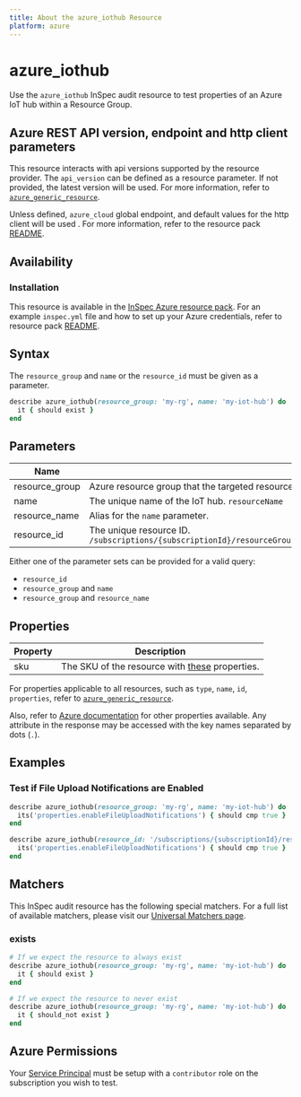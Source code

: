 ```yaml
---
title: About the azure_iothub Resource
platform: azure
---
```


# azure_iothub

Use the `azure_iothub` InSpec audit resource to test properties of an Azure IoT hub within a Resource Group.

## Azure REST API version, endpoint and http client parameters

This resource interacts with api versions supported by the resource provider.
The `api_version` can be defined as a resource parameter.
If not provided, the latest version will be used.
For more information, refer to [`azure_generic_resource`](azure_generic_resource.md).

Unless defined, `azure_cloud` global endpoint, and default values for the http client will be used .
For more information, refer to the resource pack [README](../../README.md). 

## Availability

### Installation

This resource is available in the [InSpec Azure resource pack](https://github.com/inspec/inspec-azure). 
For an example `inspec.yml` file and how to set up your Azure credentials, refer to resource pack [README](../../README.md#Service-Principal).

## Syntax

The `resource_group` and `name` or the `resource_id` must be given as a parameter.
```ruby
describe azure_iothub(resource_group: 'my-rg', name: 'my-iot-hub') do
  it { should exist }
end
```
## Parameters

| Name                           | Description                                                                       |
|--------------------------------|-----------------------------------------------------------------------------------|
| resource_group                 | Azure resource group that the targeted resource resides in. `MyResourceGroup`     |
| name                           | The unique name of the IoT hub. `resourceName`                           |
| resource_name                  | Alias for the `name` parameter.                                                    |
| resource_id                    | The unique resource ID. `/subscriptions/{subscriptionId}/resourceGroups/{resourceGroupName}/providers/Microsoft.Devices/IotHubs/{resourceName}` |

Either one of the parameter sets can be provided for a valid query:
- `resource_id`
- `resource_group` and `name`
- `resource_group` and `resource_name`

## Properties

| Property          | Description |
|-------------------|-------------|
| sku               | The SKU of the resource with [these](https://docs.microsoft.com/en-us/rest/api/iothub/iothubresource/get#iothubskuinfo) properties. |

For properties applicable to all resources, such as `type`, `name`, `id`, `properties`, refer to [`azure_generic_resource`](azure_generic_resource.md#properties).

Also, refer to [Azure documentation](https://docs.microsoft.com/en-us/rest/api/iothub/iothubresource/get#iothubdescription) for other properties available. 
Any attribute in the response may be accessed with the key names separated by dots (`.`).

## Examples

### Test if File Upload Notifications are Enabled
```ruby
describe azure_iothub(resource_group: 'my-rg', name: 'my-iot-hub') do
  its('properties.enableFileUploadNotifications') { should cmp true }
end
```
```ruby
describe azure_iothub(resource_id: '/subscriptions/{subscriptionId}/resourceGroups/{resourceGroupName}/providers/Microsoft.Devices/IotHubs/{resourceName}') do
  its('properties.enableFileUploadNotifications') { should cmp true }
end
```
## Matchers

This InSpec audit resource has the following special matchers. For a full list of available matchers, please visit our [Universal Matchers page](https://docs.chef.io/inspec/matchers/).

### exists
```ruby
# If we expect the resource to always exist
describe azure_iothub(resource_group: 'my-rg', name: 'my-iot-hub') do
  it { should exist }
end

# If we expect the resource to never exist
describe azure_iothub(resource_group: 'my-rg', name: 'my-iot-hub') do
  it { should_not exist }
end
```
## Azure Permissions

Your [Service Principal](https://docs.microsoft.com/en-us/azure/azure-resource-manager/resource-group-create-service-principal-portal) must be setup with a `contributor` role on the subscription you wish to test.
